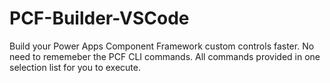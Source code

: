 # PCF-Builder-VSCode
Build your Power Apps Component Framework custom controls faster. No need to rememeber the PCF CLI commands. All commands provided in one selection list for you to execute.
